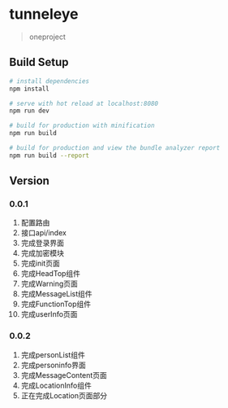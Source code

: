 # tunneleye

> oneproject

## Build Setup

``` bash
# install dependencies
npm install

# serve with hot reload at localhost:8080
npm run dev

# build for production with minification
npm run build

# build for production and view the bundle analyzer report
npm run build --report
```

## Version

### 0.0.1
1. 配置路由
2. 接口api/index
3. 完成登录界面
4. 完成加密模块
5. 完成init页面
6. 完成HeadTop组件
7. 完成Warning页面
8. 完成MessageList组件
9. 完成FunctionTop组件
10. 完成userInfo页面

### 0.0.2
1. 完成personList组件
2. 完成personinfo界面
3. 完成MessageContent页面
4. 完成LocationInfo组件
5. 正在完成Location页面部分